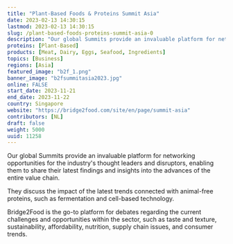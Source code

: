 ```yaml
---
title: "Plant-Based Foods & Proteins Summit Asia"
date: 2023-02-13 14:30:15
lastmod: 2023-02-13 14:30:15
slug: /plant-based-foods-proteins-summit-asia-0
description: "Our global Summits provide an invaluable platform for networking opportunities for the industry's thought leaders and disruptors, enabling them to share their latest findings and insights into the advances of the entire value chain.They discuss the impact of the latest trends connected with animal-free proteins, such as fermentation and cell-based technology."
proteins: [Plant-Based]
products: [Meat, Dairy, Eggs, Seafood, Ingredients]
topics: [Business]
regions: [Asia]
featured_image: "b2f_1.png"
banner_image: "b2fsummitasia2023.jpg"
online: FALSE
start_date: 2023-11-21
end_date: 2023-11-22
country: Singapore
website: "https://bridge2food.com/site/en/page/summit-asia"
contributors: [NL]
draft: false
weight: 5000
uuid: 11258
---
```

<p>Our global Summits provide an invaluable platform for networking opportunities for the industry's thought leaders and disruptors, enabling them to share their latest findings and insights into the advances of the entire value chain.</p>
<p>They discuss the impact of the latest trends connected with animal-free proteins, such as fermentation and cell-based technology.</p>
<p>Bridge2Food is the go-to platform for debates regarding the current challenges and opportunities within the sector, such as taste and texture, sustainability, affordability, nutrition, supply chain issues, and consumer trends.</p>
